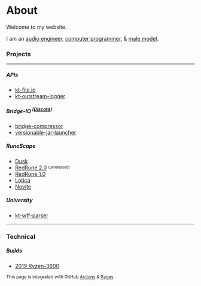 # About

Welcome to my website.

I am an [audio engineer](https://teamvoid.world), [computer programmer](https://github.com/tyluur), & [male model](https://twitter.com/whostyluur).

### Projects

---

##### APIs

* [kt-file.io](https://github.com/Tyluur/kt-file.io)
* [kt-outstream-logger](https://github.com/Tyluur/kt-outstream-logger)

##### Bridge-IO <sup>[**[Discord](https://discord.gg/3TP9yWnDnt)**]</sup>

* [bridge-compressor](https://github.com/bridge-io/bridge-compressor)
* [versionable-jar-launcher](https://github.com/bridge-io/versionable-jar-launcher)

##### RuneScape

* [Dusk](https://github.com/dusk-rs)
* [RedRune 2.0](https://github.com/Tyluur/RedRune-667) <sup><sub>(unreleased)</sub></sup>
* [RedRune 1.0](https://github.com/Tyluur/RedRune)
* [Lotica](https://github.com/Tyluur/Lotica)
* [Novite](https://github.com/Tyluur/Novite)


##### University

* [kt-wff-parser](https://github.com/Tyluur/kt-wff-parser)

---

### Technical

##### Builds

* [2019 Ryzen-3600](https://pcpartpicker.com/b/svqp99)

<sup>This page is integrated with GitHub [Actions](https://github.com/features/actions) & [Pages](https://pages.github.com)</sup>
